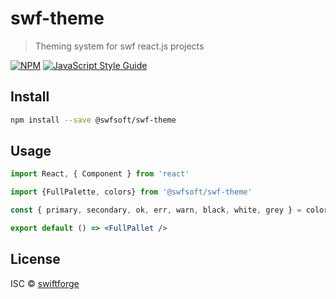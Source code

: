 # swf-theme

> Theming system for swf react.js projects

[![NPM](https://img.shields.io/npm/v/swf-theme.svg)](https://www.npmjs.com/package/@swfsoft/swf-theme) [![JavaScript Style Guide](https://img.shields.io/badge/code_style-standard-brightgreen.svg)](https://standardjs.com)

## Install

```bash
npm install --save @swfsoft/swf-theme
```

## Usage

```jsx
import React, { Component } from 'react'

import {FullPalette, colors} from '@swfsoft/swf-theme'

const { primary, secondary, ok, err, warn, black, white, grey } = colors

export default () => <FullPallet />
```

## License

ISC © [swiftforge](https://github.com/swiftforge)
